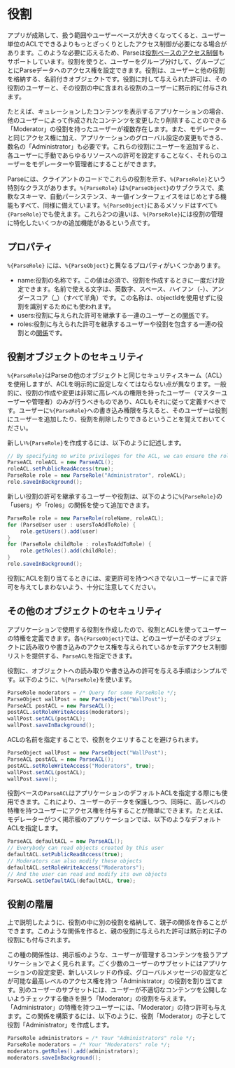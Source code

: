 # 役割

アプリが成熟して、扱う範囲やユーザーベースが大きくなってくると、ユーザー単位のACLでできるよりもっとざっくりとしたアクセス制御が必要になる場合があります。このような必要に応えるため、Parseは[役割ベースのアクセス制御](http://en.wikipedia.org/wiki/Role-based_access_control)もサポートしています。役割を使うと、ユーザーをグループ分けして、グループごとにParseデータへのアクセス権を設定できます。役割は、ユーザーと他の役割を格納する、名前付きオブジェクトです。役割に対して与えられた許可は、その役割のユーザーと、その役割の中に含まれる役割のユーザーに黙示的に付与されます。

たとえば、キュレーションしたコンテンツを表示するアプリケーションの場合、他のユーザーによって作成されたコンテンツを変更したり削除することのできる「Moderator」の役割を持ったユーザーが複数存在します。また、モデレーターと同じアクセス権に加え、アプリケーションのグローバル設定の変更もできる、数名の「Administrator」も必要です。これらの役割にユーザーを追加すると、各ユーザーに手動であらゆるリソースへの許可を設定することなく、それらのユーザーをモデレーターや管理者にすることができます。

Parseには、クライアントのコードでこれらの役割を示す、`%{ParseRole}`という特別なクラスがあります。`%{ParseRole}` は`%{ParseObject}`のサブクラスで、柔軟なスキーマ、自動パーシステンス、キー値インターフェイスをはじめとする機能もすべて、同様に備えています。`%{ParseObject}`にあるメソッドはすべて`%{ParseRole}`でも使えます。これら2つの違いは、`%{ParseRole}`には役割の管理に特化したいくつかの追加機能があるという点です。


## プロパティ

`%{ParseRole}` には、`%{ParseObject}`と異なるプロパティがいくつかあります。

*   name:役割の名称です。この値は必須で、役割を作成するときに一度だけ設定できます。名前で使える文字は、英数字、スペース、ハイフン（-）、アンダースコア（_）（すべて半角）です。この名称は、objectIdを使用せずに役割を識別するためにも使われます。
*   users:役割に与えられた許可を継承する一連のユーザーとの[関係](#objects-pointers)です。
*   roles:役割に与えられた許可を継承するユーザーや役割を包含する一連の役割との[関係](#objects-pointers)です。


## 役割オブジェクトのセキュリティ

`%{ParseRole}`はParseの他のオブジェクトと同じセキュリティスキーム（ACL）を使用しますが、ACLを明示的に設定しなくてはならない点が異なります。一般的に、役割の作成や変更は非常に高レベルの権限を持ったユーザー（マスターユーザーや管理者）のみが行うべきものであり、ACLもそれに従って定義すべきです。ユーザーに`%{ParseRole}`への書き込み権限を与えると、そのユーザーは役割にユーザーを追加したり、役割を削除したりできるということを覚えておいてください。

新しい`%{ParseRole}`を作成するには、以下のように記述します。

```java
// By specifying no write privileges for the ACL, we can ensure the role cannot be altered.
ParseACL roleACL = new ParseACL();
roleACL.setPublicReadAccess(true);
ParseRole role = new ParseRole("Administrator", roleACL);
role.saveInBackground();
```

新しい役割の許可を継承するユーザーや役割は、以下のように`%{ParseRole}`の「users」や「roles」の関係を使って追加できます。

```java
ParseRole role = new ParseRole(roleName, roleACL);
for (ParseUser user : usersToAddToRole) {
    role.getUsers().add(user)
}
for (ParseRole childRole : rolesToAddToRole) {
    role.getRoles().add(childRole);
}
role.saveInBackground();
```

役割にACLを割り当てるときには、変更許可を持つべきでないユーザーにまで許可を与えてしまわないよう、十分に注意してください。


## その他のオブジェクトのセキュリティ

アプリケーションで使用する役割を作成したので、役割とACLを使ってユーザーの特権を定義できます。各`%{ParseObject}`では、どのユーザーがそのオブジェクトに読み取りや書き込みのアクセス権を与えられているかを示すアクセス制御リストを提供する、`ParseACL`を指定できます。

役割に、オブジェクトへの読み取りや書き込みの許可を与える手順はシンプルです。以下のように、`%{ParseRole}`を使います。

```java
ParseRole moderators = /* Query for some ParseRole */;
ParseObject wallPost = new ParseObject("WallPost");
ParseACL postACL = new ParseACL();
postACL.setRoleWriteAccess(moderators);
wallPost.setACL(postACL);
wallPost.saveInBackground();
```

ACLの名前を指定することで、役割をクエリすることを避けられます。

```java
ParseObject wallPost = new ParseObject("WallPost");
ParseACL postACL = new ParseACL();
postACL.setRoleWriteAccess("Moderators", true);
wallPost.setACL(postACL);
wallPost.save();
```

役割ベースの`ParseACL`はアプリケーションのデフォルトACLを指定する際にも使用できます。これにより、ユーザーのデータを保護しつつ、同時に、高レベルの特権を持つユーザーにアクセス権を付与することが簡単にできます。たとえば、モデレーターがつく掲示板のアプリケーションでは、以下のようなデフォルトACLを指定します。

```java 
ParseACL defaultACL = new ParseACL();
// Everybody can read objects created by this user
defaultACL.setPublicReadAccess(true);
// Moderators can also modify these objects
defaultACL.setRoleWriteAccess("Moderators");
// And the user can read and modify its own objects
ParseACL.setDefaultACL(defaultACL, true);
```


## 役割の階層

上で説明したように、役割の中に別の役割を格納して、親子の関係を作ることができます。このような関係を作ると、親の役割に与えられた許可は黙示的に子の役割にも付与されます。

この種の関係性は、掲示板のような、ユーザーが管理するコンテンツを扱うアプリケーションでよく見られます。ごく少数のユーザーのサブセットにはアプリケーションの設定変更、新しいスレッドの作成、グローバルメッセージの設定などが可能な最高レベルのアクセス権を持つ「Administrator」の役割を割り当てます。別のユーザーのサブセットには、ユーザーが不適切なコンテンツを公開しないようチェックする働きを担う「Moderator」の役割を与えます。「Administrator」の特権を持つユーザーには、「Moderator」の持つ許可も与えます。この関係を構築するには、以下のように、役割「Moderator」の子として役割「Administrator」を作成します。

```java
ParseRole administrators = /* Your "Administrators" role */;
ParseRole moderators = /* Your "Moderators" role */;
moderators.getRoles().add(administrators);
moderators.saveInBackground();
```
